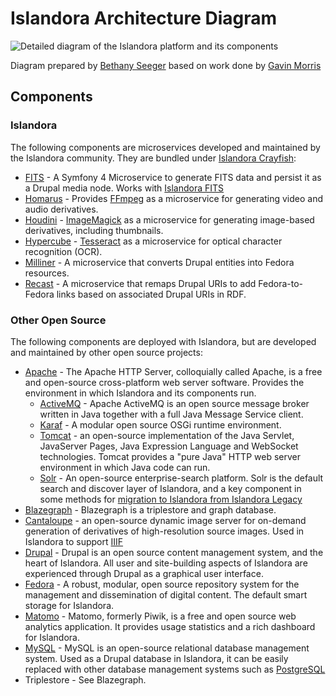 # Islandora Architecture Diagram

![Detailed diagram of the Islandora platform and its components](../assets/diagram.png)

Diagram prepared by [Bethany Seeger](https://github.com/bseeger) based on work done by [Gavin Morris](https://github.com/g7morris)

## Components

### Islandora

The following components are microservices developed and maintained by the Islandora community. They are bundled under [Islandora Crayfish](https://github.com/Islandora/Crayfish):

* [FITS](https://github.com/roblib/CrayFits) - A Symfony 4 Microservice to generate FITS data and persist it as a Drupal media node. Works with [Islandora FITS](https://github.com/roblib/islandora_fits)
* [Homarus](https://github.com/Islandora/Crayfish/tree/dev/Homarus) - Provides [FFmpeg](https://www.ffmpeg.org/) as a microservice for generating video and audio derivatives.
* [Houdini](https://github.com/Islandora/Crayfish/tree/dev/Houdini) - [ImageMagick](https://www.imagemagick.org/script/index.php) as a microservice for generating image-based derivatives, including thumbnails.
* [Hypercube](https://github.com/Islandora/Crayfish/tree/dev/Hypercube) - [Tesseract](https://github.com/tesseract-ocr) as a microservice for optical character recognition (OCR).
* [Milliner](https://github.com/Islandora/Crayfish/tree/dev/Milliner) - A microservice that converts Drupal entities into Fedora resources.
* [Recast](https://github.com/Islandora/Crayfish/tree/dev/Recast) - A microservice that remaps Drupal URIs to add Fedora-to-Fedora links based on associated Drupal URIs in RDF.


### Other Open Source

The following components are deployed with Islandora, but are developed and maintained by other open source projects:


* [Apache](https://www.apache.org/) - The Apache HTTP Server, colloquially called Apache, is a free and open-source cross-platform web server software. Provides the environment in which Islandora and its components run.
   * [ActiveMQ](https://activemq.apache.org/) - Apache ActiveMQ is an open source message broker written in Java together with a full Java Message Service client.
   * [Karaf](https://karaf.apache.org/) - A modular open source OSGi runtime environment.
   * [Tomcat](http://tomcat.apache.org/) - an open-source implementation of the Java Servlet, JavaServer Pages, Java Expression Language and WebSocket technologies. Tomcat provides a "pure Java" HTTP web server environment in which Java code can run.
   * [Solr](https://lucene.apache.org/solr/) - An open-source enterprise-search platform. Solr is the default search and discover layer of Islandora, and a key component in some methods for [migration to Islandora from Islandora Legacy](https://github.com/Islandora-devops/migrate_7x_claw)
* [Blazegraph](https://blazegraph.com/) - Blazegraph is a triplestore and graph database.
* [Cantaloupe](https://cantaloupe-project.github.io/) - an open-source dynamic image server for on-demand generation of derivatives of high-resolution source images. Used in Islandora to support [IIIF](https://iiif.io/)
* [Drupal](https://www.drupal.org/) - Drupal is an open source content management system, and the heart of Islandora. All user and site-building aspects of Islandora are experienced through Drupal as a graphical user interface.
* [Fedora](https://wiki.lyrasis.org/display/FF/Fedora+Repository+Home) - A robust, modular, open source repository system for the management and dissemination of digital content. The default smart storage for Islandora.
* [Matomo](https://matomo.org/) - Matomo, formerly Piwik, is a free and open source web analytics application. It provides usage statistics and a rich dashboard for Islandora.
* [MySQL](https://www.mysql.com/) - MySQL is an open-source relational database management system. Used as a Drupal database in Islandora, it can be easily replaced with other database management systems such as [PostgreSQL](https://www.postgresql.org/)
* Triplestore - See Blazegraph.
